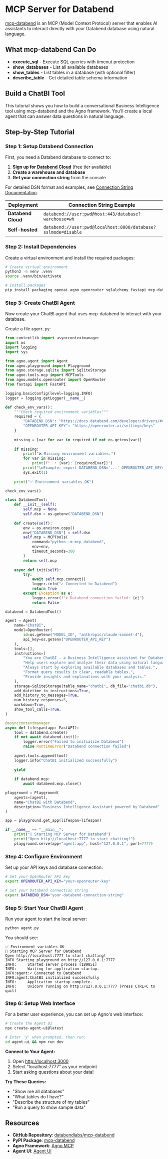 # MCP Server for Databend

[mcp-databend](https://github.com/databendlabs/mcp-databend) is an MCP (Model Context Protocol) server that enables AI assistants to interact directly with your Databend database using natural language.

## What mcp-databend Can Do

- **execute_sql** - Execute SQL queries with timeout protection
- **show_databases** - List all available databases
- **show_tables** - List tables in a database (with optional filter)
- **describe_table** - Get detailed table schema information

## Build a ChatBI Tool

This tutorial shows you how to build a conversational Business Intelligence tool using mcp-databend and the Agno framework. You'll create a local agent that can answer data questions in natural language.

## Step-by-Step Tutorial

### Step 1: Setup Databend Connection

First, you need a Databend database to connect to:

1. **Sign up for [Databend Cloud](https://app.databend.com)** (free tier available)
2. **Create a warehouse and database**
3. **Get your connection string** from the console

For detailed DSN format and examples, see [Connection String Documentation](https://docs.databend.com/developer/drivers/#connection-string-dsn).

| Deployment | Connection String Example |
|------------|---------------------------|
| **Databend Cloud** | `databend://user:pwd@host:443/database?warehouse=wh` |
| **Self-hosted** | `databend://user:pwd@localhost:8000/database?sslmode=disable` |

### Step 2: Install Dependencies

Create a virtual environment and install the required packages:

```bash
# Create virtual environment
python3 -m venv .venv
source .venv/bin/activate

# Install packages
pip install packaging openai agno openrouter sqlalchemy fastapi mcp-databend
```

### Step 3: Create ChatBI Agent

Now create your ChatBI agent that uses mcp-databend to interact with your database.

Create a file `agent.py`:

```python
from contextlib import asynccontextmanager
import os
import logging
import sys

from agno.agent import Agent
from agno.playground import Playground
from agno.storage.sqlite import SqliteStorage
from agno.tools.mcp import MCPTools
from agno.models.openrouter import OpenRouter
from fastapi import FastAPI

logging.basicConfig(level=logging.INFO)
logger = logging.getLogger(__name__)

def check_env_vars():
    """Check required environment variables"""
    required = {
        "DATABEND_DSN": "https://docs.databend.com/developer/drivers/#connection-string-dsn",
        "OPENROUTER_API_KEY": "https://openrouter.ai/settings/keys"
    }
    
    missing = [var for var in required if not os.getenv(var)]
    
    if missing:
        print("❌ Missing environment variables:")
        for var in missing:
            print(f"  • {var}: {required[var]}")
        print("\nExample: export DATABEND_DSN='...' OPENROUTER_API_KEY='...'")
        sys.exit(1)
    
    print("✅ Environment variables OK")

check_env_vars()

class DatabendTool:
    def __init__(self):
        self.mcp = None
        self.dsn = os.getenv("DATABEND_DSN")
        
    def create(self):
        env = os.environ.copy()
        env["DATABEND_DSN"] = self.dsn
        self.mcp = MCPTools(
            command="python -m mcp_databend",
            env=env,
            timeout_seconds=300
        )
        return self.mcp
    
    async def init(self):
        try:
            await self.mcp.connect()
            logger.info("✓ Connected to Databend")
            return True
        except Exception as e:
            logger.error(f"✗ Databend connection failed: {e}")
            return False

databend = DatabendTool()

agent = Agent(
    name="ChatBI",
    model=OpenRouter(
        id=os.getenv("MODEL_ID", "anthropic/claude-sonnet-4"),
        api_key=os.getenv("OPENROUTER_API_KEY")
    ),
    tools=[],
    instructions=[
        "You are ChatBI - a Business Intelligence assistant for Databend.",
        "Help users explore and analyze their data using natural language.",
        "Always start by exploring available databases and tables.",
        "Format query results in clear, readable tables.",
        "Provide insights and explanations with your analysis."
    ],
    storage=SqliteStorage(table_name="chatbi", db_file="chatbi.db"),
    add_datetime_to_instructions=True,
    add_history_to_messages=True,
    num_history_responses=5,
    markdown=True,
    show_tool_calls=True,
)

@asynccontextmanager
async def lifespan(app: FastAPI):
    tool = databend.create()
    if not await databend.init():
        logger.error("Failed to initialize Databend")
        raise RuntimeError("Databend connection failed")
    
    agent.tools.append(tool)
    logger.info("ChatBI initialized successfully")
    
    yield
    
    if databend.mcp:
        await databend.mcp.close()

playground = Playground(
    agents=[agent],
    name="ChatBI with Databend",
    description="Business Intelligence Assistant powered by Databend"
)

app = playground.get_app(lifespan=lifespan)

if __name__ == "__main__":
    print("🤖 Starting MCP Server for Databend")
    print("Open http://localhost:7777 to start chatting!")
    playground.serve(app="agent:app", host="127.0.0.1", port=7777)
```

### Step 4: Configure Environment

Set up your API keys and database connection:

```bash
# Set your OpenRouter API key
export OPENROUTER_API_KEY="your-openrouter-key"

# Set your Databend connection string
export DATABEND_DSN="your-databend-connection-string"
```

### Step 5: Start Your ChatBI Agent

Run your agent to start the local server:

```bash
python agent.py
```

You should see:
```
✅ Environment variables OK
🤖 Starting MCP Server for Databend
Open http://localhost:7777 to start chatting!
INFO Starting playground on http://127.0.0.1:7777                                                                                                                                          
INFO:     Started server process [189851]
INFO:     Waiting for application startup.
INFO:agent:✓ Connected to Databend
INFO:agent:ChatBI initialized successfully
INFO:     Application startup complete.
INFO:     Uvicorn running on http://127.0.0.1:7777 (Press CTRL+C to quit)
```

### Step 6: Setup Web Interface

For a better user experience, you can set up Agno's web interface:

```bash
# Create the Agent UI
npx create-agent-ui@latest

# Enter 'y' when prompted, then run:
cd agent-ui && npm run dev
```

**Connect to Your Agent:**
1. Open [http://localhost:3000](http://localhost:3000)
2. Select "localhost:7777" as your endpoint
3. Start asking questions about your data!

**Try These Queries:**
- "Show me all databases"
- "What tables do I have?"
- "Describe the structure of my tables"
- "Run a query to show sample data"

## Resources

- **GitHub Repository**: [databendlabs/mcp-databend](https://github.com/databendlabs/mcp-databend)
- **PyPI Package**: [mcp-databend](https://pypi.org/project/mcp-databend)
- **Agno Framework**: [Agno MCP](https://docs.agno.com/tools/mcp/mcp)
- **Agent UI**: [Agent UI](https://docs.agno.com/agent-ui/introduction)